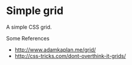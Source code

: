 # Simple grid

A simple CSS grid.


Some References

- http://www.adamkaplan.me/grid/
- http://css-tricks.com/dont-overthink-it-grids/
